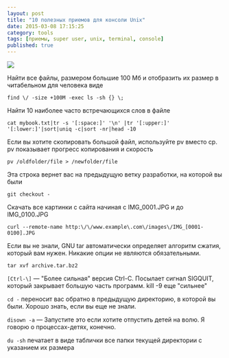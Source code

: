 ```yaml
---
layout: post
title: "10 полезных приемов для консоли Unix"
date: 2015-03-08 17:15:25
category: tools
tags: [приемы, super user, unix, terminal, console]
published: true
---
```


<img src="https://theasder.github.io/img/terminal_icon.png"  class="img-responsive" /><br />

Найти все файлы, размером большие 100 Мб и отобразить их размер в читабельном для человека виде

`find \/ -size +100M -exec ls -sh {} \;`

Найти 10 наиболее часто встречающихся слов в файле

`cat mybook.txt|tr -s '[:space:]' '\n' |tr '[:upper:]' '[:lower:]'|sort|uniq -c|sort -nr|head -10`

Если вы хотите скопировать большой файл, используйте pv вместо cp. pv показывает прогресс копирования и скорость

`pv /oldfolder/file > /newfolder/file` 

Эта строка вернет вас на предыдущую ветку разработки, на которой вы были

`git checkout - `

Скачать все картинки с сайта начиная с IMG_0001.JPG и до IMG_0100.JPG

`curl --remote-name http:\/\/www.example\.com\/images\/IMG_[0001-0100].JPG `

Если вы не знали, GNU tar автоматически определяет алгоритм сжатия, который вам нужен. Никакие опции не являются обязательными.

`tar xvf archive.tar.bz2 `

`[Ctrl-\]` &mdash; "Более сильная" версия Ctrl-C. Посылает сигнал SIGQUIT, который закрывает большую часть программ. kill -9 еще "сильнее"

`cd -` переносит вас обратно в предыдущую директорию, в которой вы были. Хорошо знать, если вы еще не знали.

`disown -a` &mdash; Запустите это если хотите отпустить детей на волю. Я говорю о процессах-детях, конечно.

`du -sh` печатает в виде таблички все папки текущей директории с указанием их размера